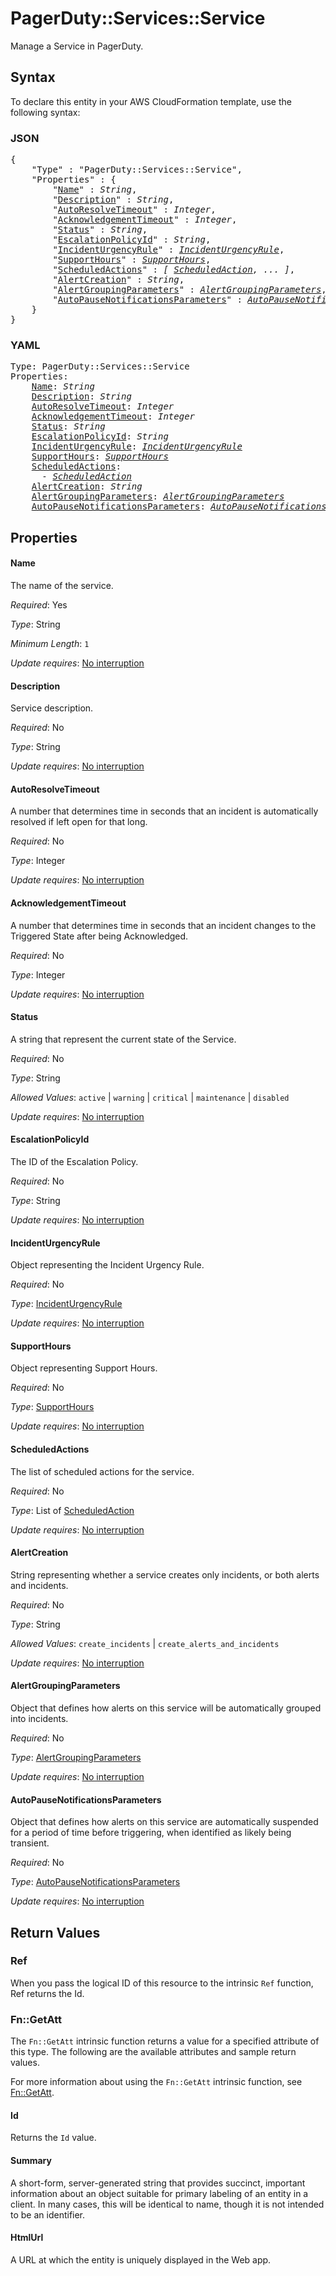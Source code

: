 # PagerDuty::Services::Service

Manage a Service in PagerDuty.

## Syntax

To declare this entity in your AWS CloudFormation template, use the following syntax:

### JSON

<pre>
{
    "Type" : "PagerDuty::Services::Service",
    "Properties" : {
        "<a href="#name" title="Name">Name</a>" : <i>String</i>,
        "<a href="#description" title="Description">Description</a>" : <i>String</i>,
        "<a href="#autoresolvetimeout" title="AutoResolveTimeout">AutoResolveTimeout</a>" : <i>Integer</i>,
        "<a href="#acknowledgementtimeout" title="AcknowledgementTimeout">AcknowledgementTimeout</a>" : <i>Integer</i>,
        "<a href="#status" title="Status">Status</a>" : <i>String</i>,
        "<a href="#escalationpolicyid" title="EscalationPolicyId">EscalationPolicyId</a>" : <i>String</i>,
        "<a href="#incidenturgencyrule" title="IncidentUrgencyRule">IncidentUrgencyRule</a>" : <i><a href="incidenturgencyrule.md">IncidentUrgencyRule</a></i>,
        "<a href="#supporthours" title="SupportHours">SupportHours</a>" : <i><a href="supporthours.md">SupportHours</a></i>,
        "<a href="#scheduledactions" title="ScheduledActions">ScheduledActions</a>" : <i>[ <a href="scheduledaction.md">ScheduledAction</a>, ... ]</i>,
        "<a href="#alertcreation" title="AlertCreation">AlertCreation</a>" : <i>String</i>,
        "<a href="#alertgroupingparameters" title="AlertGroupingParameters">AlertGroupingParameters</a>" : <i><a href="alertgroupingparameters.md">AlertGroupingParameters</a></i>,
        "<a href="#autopausenotificationsparameters" title="AutoPauseNotificationsParameters">AutoPauseNotificationsParameters</a>" : <i><a href="autopausenotificationsparameters.md">AutoPauseNotificationsParameters</a></i>,
    }
}
</pre>

### YAML

<pre>
Type: PagerDuty::Services::Service
Properties:
    <a href="#name" title="Name">Name</a>: <i>String</i>
    <a href="#description" title="Description">Description</a>: <i>String</i>
    <a href="#autoresolvetimeout" title="AutoResolveTimeout">AutoResolveTimeout</a>: <i>Integer</i>
    <a href="#acknowledgementtimeout" title="AcknowledgementTimeout">AcknowledgementTimeout</a>: <i>Integer</i>
    <a href="#status" title="Status">Status</a>: <i>String</i>
    <a href="#escalationpolicyid" title="EscalationPolicyId">EscalationPolicyId</a>: <i>String</i>
    <a href="#incidenturgencyrule" title="IncidentUrgencyRule">IncidentUrgencyRule</a>: <i><a href="incidenturgencyrule.md">IncidentUrgencyRule</a></i>
    <a href="#supporthours" title="SupportHours">SupportHours</a>: <i><a href="supporthours.md">SupportHours</a></i>
    <a href="#scheduledactions" title="ScheduledActions">ScheduledActions</a>: <i>
      - <a href="scheduledaction.md">ScheduledAction</a></i>
    <a href="#alertcreation" title="AlertCreation">AlertCreation</a>: <i>String</i>
    <a href="#alertgroupingparameters" title="AlertGroupingParameters">AlertGroupingParameters</a>: <i><a href="alertgroupingparameters.md">AlertGroupingParameters</a></i>
    <a href="#autopausenotificationsparameters" title="AutoPauseNotificationsParameters">AutoPauseNotificationsParameters</a>: <i><a href="autopausenotificationsparameters.md">AutoPauseNotificationsParameters</a></i>
</pre>

## Properties

#### Name

The name of the service.

_Required_: Yes

_Type_: String

_Minimum Length_: <code>1</code>

_Update requires_: [No interruption](https://docs.aws.amazon.com/AWSCloudFormation/latest/UserGuide/using-cfn-updating-stacks-update-behaviors.html#update-no-interrupt)

#### Description

Service description.

_Required_: No

_Type_: String

_Update requires_: [No interruption](https://docs.aws.amazon.com/AWSCloudFormation/latest/UserGuide/using-cfn-updating-stacks-update-behaviors.html#update-no-interrupt)

#### AutoResolveTimeout

A number that determines time in seconds that an incident is automatically resolved if left open for that long.

_Required_: No

_Type_: Integer

_Update requires_: [No interruption](https://docs.aws.amazon.com/AWSCloudFormation/latest/UserGuide/using-cfn-updating-stacks-update-behaviors.html#update-no-interrupt)

#### AcknowledgementTimeout

A number that determines time in seconds that an incident changes to the Triggered State after being Acknowledged.

_Required_: No

_Type_: Integer

_Update requires_: [No interruption](https://docs.aws.amazon.com/AWSCloudFormation/latest/UserGuide/using-cfn-updating-stacks-update-behaviors.html#update-no-interrupt)

#### Status

A string that represent the current state of the Service.

_Required_: No

_Type_: String

_Allowed Values_: <code>active</code> | <code>warning</code> | <code>critical</code> | <code>maintenance</code> | <code>disabled</code>

_Update requires_: [No interruption](https://docs.aws.amazon.com/AWSCloudFormation/latest/UserGuide/using-cfn-updating-stacks-update-behaviors.html#update-no-interrupt)

#### EscalationPolicyId

The ID of the Escalation Policy.

_Required_: No

_Type_: String

_Update requires_: [No interruption](https://docs.aws.amazon.com/AWSCloudFormation/latest/UserGuide/using-cfn-updating-stacks-update-behaviors.html#update-no-interrupt)

#### IncidentUrgencyRule

Object representing the Incident Urgency Rule.

_Required_: No

_Type_: <a href="incidenturgencyrule.md">IncidentUrgencyRule</a>

_Update requires_: [No interruption](https://docs.aws.amazon.com/AWSCloudFormation/latest/UserGuide/using-cfn-updating-stacks-update-behaviors.html#update-no-interrupt)

#### SupportHours

Object representing Support Hours.

_Required_: No

_Type_: <a href="supporthours.md">SupportHours</a>

_Update requires_: [No interruption](https://docs.aws.amazon.com/AWSCloudFormation/latest/UserGuide/using-cfn-updating-stacks-update-behaviors.html#update-no-interrupt)

#### ScheduledActions

The list of scheduled actions for the service.

_Required_: No

_Type_: List of <a href="scheduledaction.md">ScheduledAction</a>

_Update requires_: [No interruption](https://docs.aws.amazon.com/AWSCloudFormation/latest/UserGuide/using-cfn-updating-stacks-update-behaviors.html#update-no-interrupt)

#### AlertCreation

String representing whether a service creates only incidents, or both alerts and incidents.

_Required_: No

_Type_: String

_Allowed Values_: <code>create_incidents</code> | <code>create_alerts_and_incidents</code>

_Update requires_: [No interruption](https://docs.aws.amazon.com/AWSCloudFormation/latest/UserGuide/using-cfn-updating-stacks-update-behaviors.html#update-no-interrupt)

#### AlertGroupingParameters

Object that defines how alerts on this service will be automatically grouped into incidents.

_Required_: No

_Type_: <a href="alertgroupingparameters.md">AlertGroupingParameters</a>

_Update requires_: [No interruption](https://docs.aws.amazon.com/AWSCloudFormation/latest/UserGuide/using-cfn-updating-stacks-update-behaviors.html#update-no-interrupt)

#### AutoPauseNotificationsParameters

Object that defines how alerts on this service are automatically suspended for a period of time before triggering, when identified as likely being transient.

_Required_: No

_Type_: <a href="autopausenotificationsparameters.md">AutoPauseNotificationsParameters</a>

_Update requires_: [No interruption](https://docs.aws.amazon.com/AWSCloudFormation/latest/UserGuide/using-cfn-updating-stacks-update-behaviors.html#update-no-interrupt)

## Return Values

### Ref

When you pass the logical ID of this resource to the intrinsic `Ref` function, Ref returns the Id.

### Fn::GetAtt

The `Fn::GetAtt` intrinsic function returns a value for a specified attribute of this type. The following are the available attributes and sample return values.

For more information about using the `Fn::GetAtt` intrinsic function, see [Fn::GetAtt](https://docs.aws.amazon.com/AWSCloudFormation/latest/UserGuide/intrinsic-function-reference-getatt.html).

#### Id

Returns the <code>Id</code> value.

#### Summary

A short-form, server-generated string that provides succinct, important information about an object suitable for primary labeling of an entity in a client. In many cases, this will be identical to name, though it is not intended to be an identifier.

#### HtmlUrl

A URL at which the entity is uniquely displayed in the Web app.

